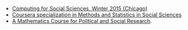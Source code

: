 * [Computing for Social Sciences, Winter 2015 (Chicago)](http://cfss.uchicago.edu/)
* [Coursera specialization in Methods and Statistics in Social Sciences](https://www.coursera.org/specializations/social-science)
* [A Mathematics Course for Political and Social Research](http://press.princeton.edu/titles/10143.html).  
